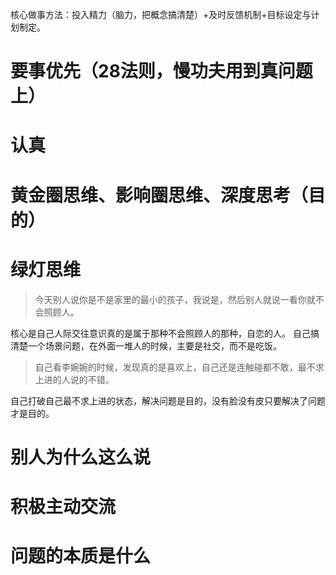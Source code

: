 
核心做事方法：投入精力（脑力，把概念搞清楚）+及时反馈机制+目标设定与计划制定。

# 要事优先（28法则，慢功夫用到真问题上）
# 认真
# 黄金圈思维、影响圈思维、深度思考（目的）
# 绿灯思维
> 今天别人说你是不是家里的最小的孩子，我说是，然后别人就说一看你就不会照顾人。

核心是自己人际交往意识真的是属于那种不会照顾人的那种，自恋的人。
自己搞清楚一个场景问题，在外面一堆人的时候，主要是社交，而不是吃饭。

> 自己看李婉婉的时候，发现真的是喜欢上，自己还是连触碰都不敢，最不求上进的人说的不错。

自己打破自己最不求上进的状态，解决问题是目的，没有脸没有皮只要解决了问题才是目的。


# 别人为什么这么说
# 积极主动交流
# 问题的本质是什么

